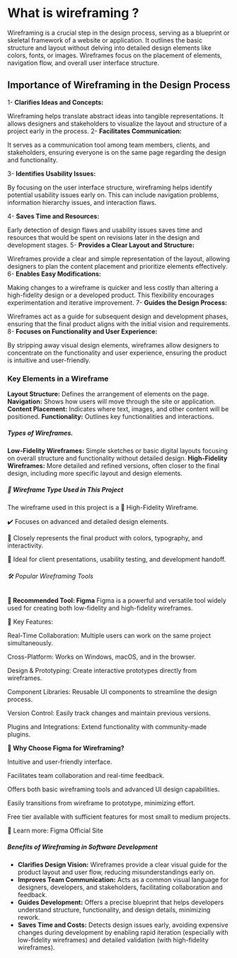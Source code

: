 # What is wireframing ?

Wireframing is a crucial step in the design process, serving as a blueprint or skeletal framework of a website or application. It outlines the basic structure and layout without delving into detailed design elements like colors, fonts, or images. Wireframes focus on the placement of elements, navigation flow, and overall user interface structure.

## Importance of Wireframing in the Design Process


1- **Clarifies Ideas and Concepts:**

Wireframing helps translate abstract ideas into tangible representations. It allows designers and stakeholders to visualize the layout and structure of a project early in the process.
2- **Facilitates Communication:**

It serves as a communication tool among team members, clients, and stakeholders, ensuring everyone is on the same page regarding the design and functionality.

3- **Identifies Usability Issues:**

By focusing on the user interface structure, wireframing helps identify potential usability issues early on. This can include navigation problems, information hierarchy issues, and interaction flaws.

4- **Saves Time and Resources:**

Early detection of design flaws and usability issues saves time and resources that would be spent on revisions later in the design and development stages.
5- **Provides a Clear Layout and Structure:**

Wireframes provide a clear and simple representation of the layout, allowing designers to plan the content placement and prioritize elements effectively.
6- **Enables Easy Modifications:**

Making changes to a wireframe is quicker and less costly than altering a high-fidelity design or a developed product. This flexibility encourages experimentation and iterative improvement.
7- **Guides the Design Process:**

Wireframes act as a guide for subsequent design and development phases, ensuring that the final product aligns with the initial vision and requirements.
8- **Focuses on Functionality and User Experience:**

By stripping away visual design elements, wireframes allow designers to concentrate on the functionality and user experience, ensuring the product is intuitive and user-friendly.

### Key Elements in a Wireframe
**Layout Structure:** Defines the arrangement of elements on the page.
**Navigation:** Shows how users will move through the site or application.
**Content Placement:** Indicates where text, images, and other content will be positioned.
**Functionality:** Outlines key functionalities and interactions.

##### Types of Wireframes.
**Low-Fidelity Wireframes:** Simple sketches or basic digital layouts focusing on overall structure and functionality without detailed design.
**High-Fidelity Wireframes:** More detailed and refined versions, often closer to the final design, including more specific layout and design elements.


##### 📂 Wireframe Type Used in This Project
The wireframe used in this project is a 🎨 High-Fidelity Wireframe.

✔️ Focuses on advanced and detailed design elements.

🌟 Closely represents the final product with colors, typography, and interactivity.

📐 Ideal for client presentations, usability testing, and development handoff.




###### 🛠️ Popular Wireframing Tools
**🌟 Recommended Tool: Figma**
Figma is a powerful and versatile tool widely used for creating both low-fidelity and high-fidelity wireframes.

🔑 Key Features:

Real-Time Collaboration: Multiple users can work on the same project simultaneously.

Cross-Platform: Works on Windows, macOS, and in the browser.

Design & Prototyping: Create interactive prototypes directly from wireframes.

Component Libraries: Reusable UI components to streamline the design process.

Version Control: Easily track changes and maintain previous versions.

Plugins and Integrations: Extend functionality with community-made plugins.

**🌟 Why Choose Figma for Wireframing?**

Intuitive and user-friendly interface.

Facilitates team collaboration and real-time feedback.

Offers both basic wireframing tools and advanced UI design capabilities.

Easily transitions from wireframe to prototype, minimizing effort.

Free tier available with sufficient features for most small to medium projects.

🔗 Learn more: Figma Official Site

##### Benefits of Wireframing in Software Development

- **Clarifies Design Vision:** Wireframes provide a clear visual guide for the product layout and user flow, reducing misunderstandings early on.
- **Improves Team Communication:** Acts as a common visual language for designers, developers, and stakeholders, facilitating collaboration and feedback.
- **Guides Development:** Offers a precise blueprint that helps developers understand structure, functionality, and design details, minimizing rework.
- **Saves Time and Costs:** Detects design issues early, avoiding expensive changes during development by enabling rapid iteration (especially with low-fidelity wireframes) and detailed validation (with high-fidelity wireframes).
